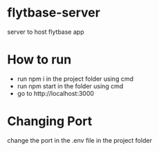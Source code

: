 # flytbase-server
server to host flytbase app

# How to run
- run npm i in the project folder using cmd
- run npm start in the folder using cmd
- go to http://localhost:3000

# Changing Port
change the port in the .env file in the project folder
